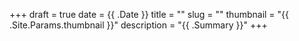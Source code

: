 +++ 
draft = true
date = {{ .Date }}
title = ""
slug = "" 
thumbnail = "{{ .Site.Params.thumbnail }}"
description = "{{ .Summary }}"
+++
